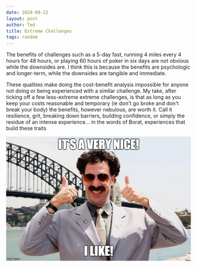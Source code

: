 ```yaml
---
date: 2020-09-22
layout: post
author: Ted
title: Extreme Challenges
tags: random
---
```

The benefits of challenges such as a 5-day fast, running 4 miles every 4 hours for 48 hours, or playing 60 hours of poker in six days are not obvious while the downsides are. I think this is because the benefits are psychologic and longer-term, while the downsides are tangible and immediate.

These qualities make doing the cost-benefit analysis impossible for anyone not doing or being experienced with a similar challenge. My take, after ticking off a few less-extreme extreme challenges, is that as long as you keep your costs reasonable and temporary (ie don't go broke and don't break your body) the benefits, however nebulous, are worth it. Call it resilience, grit, breaking down barriers, building confidence, or simply the residue of an intense experience... in the words of Borat, experiences that build these traits

![Very Nice](assets/images/very-nice.jpg)
